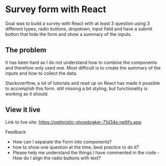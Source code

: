# Survey form with React

Goal was to build a survey with React with at least 3 question using 3 different types, radio buttons, dropdown, input field and have a submit button that hide the form and show a summary of the inputs. 

## The problem

It has been hard as I do not understand how to combine the components and therefore only used one. 
Most difficult is to create the summary of the inputs and how to collect the data. 

Stackoverflow, a lot of tutorials and read up on React has made it possible to accomplish this form. still missing a bit styling, but functionality is working as it should. 



## View it live

Link to live site: 
https://optimistic-stonebraker-71d34e.netlify.app

Feedback 

- How can I separate the Form into components? 
- how to show one question at the time, best practice to do it? 
- Please help me understand the things I have commented in the code 
-How do I align the radio buttons with text?
